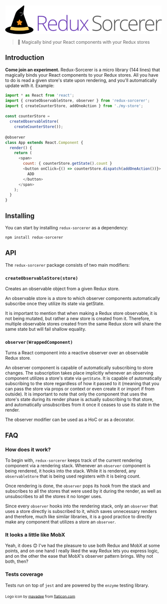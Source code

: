 ![Logo](logo.png)
> 💫 Magically bind your React components with your Redux stores

## Introduction
**Come join an experiment.** Redux-Sorcerer is a micro library (144 lines) that magically binds your React components to your Redux stores. All you have to do is read a given store's state upon rendering, and you'll automatically update with it. Example:

```js
import * as React from 'react';
import { createObservableStore, observer } from 'redux-sorcerer';
import { createCounterStore, addOneAction } from './my-store';

const counterStore =
  createObservableStore(
    createCounterStore());

@observer
class App extends React.Component {
  render() {
    return (
      <span>
        count: { counterStore.getState().count }
        <button onClick={() => counterStore.dispatch(addOneAction())}>
          ADD
        </button>
      </span>
    );
  }
}
```

## Installing
You can start by installing `redux-sorcerer` as a dependency:

```sh
npm install redux-sorcerer
```

## API
The `redux-sorcerer` package consists of two main modifiers:

### `createObservableStore(store)`
Creates an observable object from a given Redux store.

An observable store is a store to which observer components automatically subscribe once they utilize its state via getState.

It is important to mention that when making a Redux store observable, it is not being mutated, but rather a new store is created from it. Therefore, multiple observable stores created from the same Redux store will share the same state but will fail shallow equality.

### `observer(WrappedComponent)`
Turns a React component into a reactive observer over an observable Redux store.

An observer component is capable of automatically subscribing to store changes. The subscription takes place implicitly whenever an observing component utilizes a store's state via `getState`. It is capable of automatically subscribing to the store regardless of how it passed to it (meaning that you can pass the store via props or context or even create it or import if from outside). It is important to note that only the component that uses the store's state during its render phase is actually subscribing to that store, and automatically unsubscribes from it once it ceases to use its state in the render.

The observer modifier can be used as a HoC or as a decorator.

## FAQ
### How does it work?
To begin with, `redux-sorcerer` keeps track of the current rendering component via a rendering stack. Whenever an `observer` component is being rendered, it hooks into the stack. While it is rendered, any `observableStore` that is being used registers with it is being count.

Once rendering is done, the `observer` pops its hook from the stack and subscribes to all the stores that were used by it during the render, as well as unsubscribes to all the stores it no longer uses.

Since every `observer` hooks into the rendering stack, only an `observer` that uses a store directly is subscribed to it, which saves unnecessary renders and therefore, much like similar libraries, it is a good practice to directly make any component that utilizes a store an `observer`.

### It looks a little like MobX
Yeah, it does 😊 I've had the pleasure to use both Redux and MobX at some points, and on one hand I really liked the way Redux lets you express logic, and on the other the ease that MobX's observer pattern brings. Why not both, then?

### Tests coverage
Tests run on top of `jest` and are powered by the `enzyme` testing library.

<sub>Logo icon by [mavadee](https://www.flaticon.com/authors/mavadee) from [flaticon.com](https://www.flaticon.com/)</sub>